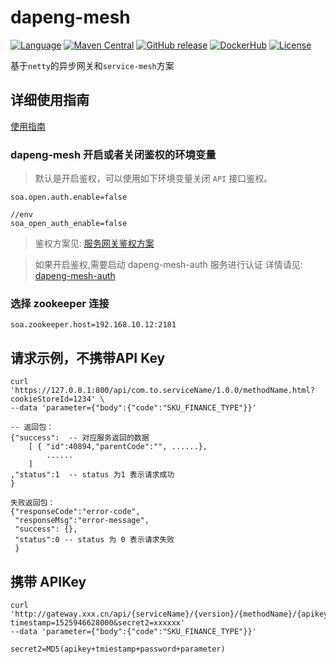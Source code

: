 # dapeng-mesh

[![Language](https://img.shields.io/badge/language-Java-orange.svg)](https://www.oracle.com)
[![Maven Central](https://maven-badges.herokuapp.com/maven-central/com.github.dapeng-soa/dapeng-parent/badge.svg)](https://search.maven.org/search?q=com.github.dapeng-soa)
[![GitHub release](https://img.shields.io/github/release/dapeng-soa/dapeng-soa.svg)](https://github.com/dapeng-soa/dapeng-soa/releases)
[![DockerHub](https://img.shields.io/badge/docker-dapengsoa-yellow.svg)](https://hub.docker.com/r/dapengsoa/dapeng-container/)
[![License](https://img.shields.io/badge/license-Apache%202-4EB1BA.svg)](https://www.apache.org/licenses/LICENSE-2.0.html)

基于`netty`的异步网关和`service-mesh`方案

## 详细使用指南

[使用指南](USER_GUIDE.md)


### dapeng-mesh 开启或者关闭鉴权的环境变量


> 默认是开启鉴权，可以使用如下环境变量关闭 `API` 接口鉴权。

```
soa.open.auth.enable=false

//env
soa_open_auth_enable=false
```

>鉴权方案见: [服务网关鉴权方案](https://github.com/dapeng-soa/dapeng-soa/wiki/dapeng-mesh%E9%89%B4%E6%9D%83%E6%96%B9%E6%A1%88)

> 如果开启鉴权,需要启动 dapeng-mesh-auth 服务进行认证
> 详情请见: [dapeng-mesh-auth](https://github.com/dapeng-soa/dapeng-mesh-auth)

### 选择 zookeeper 连接

```
soa.zookeeper.host=192.168.10.12:2181

```

## 请求示例，不携带API Key
```
curl 'https://127.0.0.1:800/api/com.to.serviceName/1.0.0/methodName.html?cookieStoreId=1234' \
--data 'parameter={"body":{"code":"SKU_FINANCE_TYPE"}}'

-- 返回包：
{"success":  -- 对应服务返回的数据
	[ {	"id":40894,"parentCode":"", ......},
		......
	]
,"status":1  -- status 为1 表示请求成功
}

失败返回包：
{"responseCode":"error-code",
 "responseMsg":"error-message",
 "success": {},
 "status":0	-- status 为 0 表示请求失败
 }
```

## 携带 APIKey
```
curl 'http://gateway.xxx.cn/api/{serviceName}/{version}/{methodName}/{apikey}?timestamp=1525946628000&secret2=xxxxxx'
--data 'parameter={"body":{"code":"SKU_FINANCE_TYPE"}}'

secret2=MD5(apikey+tmiestamp+password+parameter)
```
